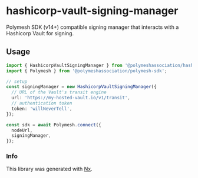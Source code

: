 # hashicorp-vault-signing-manager

Polymesh SDK (v14+) compatible signing manager that interacts with a Hashicorp Vault for signing.

## Usage

```typescript
import { HashicorpVaultSigningManager } from '@polymeshassociation/hashicorp-vault-signing-manager';
import { Polymesh } from '@polymeshassociation/polymesh-sdk';

// setup
const signingManager = new HashicorpVaultSigningManager({
  // URL of the Vault's transit engine
  url: 'https://my-hosted-vault.io/v1/transit',
  // authentication token
  token: 'willNeverTell',
});

const sdk = await Polymesh.connect({
  nodeUrl,
  signingManager,
});
```

### Info

This library was generated with [Nx](https://nx.dev).
